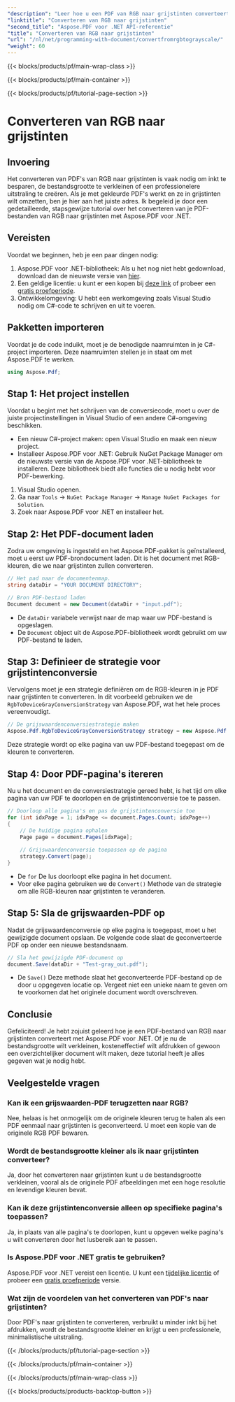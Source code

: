 ```yaml
---
"description": "Leer hoe u een PDF van RGB naar grijstinten converteert met Aspose.PDF voor .NET. Een stapsgewijze handleiding om de kleurconversie van PDF's te vereenvoudigen en bestandsruimte te besparen."
"linktitle": "Converteren van RGB naar grijstinten"
"second_title": "Aspose.PDF voor .NET API-referentie"
"title": "Converteren van RGB naar grijstinten"
"url": "/nl/net/programming-with-document/convertfromrgbtograyscale/"
"weight": 60
---
```


{{< blocks/products/pf/main-wrap-class >}}

{{< blocks/products/pf/main-container >}}

{{< blocks/products/pf/tutorial-page-section >}}

# Converteren van RGB naar grijstinten

## Invoering

Het converteren van PDF's van RGB naar grijstinten is vaak nodig om inkt te besparen, de bestandsgrootte te verkleinen of een professionelere uitstraling te creëren. Als je met gekleurde PDF's werkt en ze in grijstinten wilt omzetten, ben je hier aan het juiste adres. Ik begeleid je door een gedetailleerde, stapsgewijze tutorial over het converteren van je PDF-bestanden van RGB naar grijstinten met Aspose.PDF voor .NET.

## Vereisten

Voordat we beginnen, heb je een paar dingen nodig:

1. Aspose.PDF voor .NET-bibliotheek: Als u het nog niet hebt gedownload, download dan de nieuwste versie van [hier](https://releases.aspose.com/pdf/net/).
2. Een geldige licentie: u kunt er een kopen bij [deze link](https://purchase.aspose.com/buy) of probeer een [gratis proefperiode](https://releases.aspose.com/).
3. Ontwikkelomgeving: U hebt een werkomgeving zoals Visual Studio nodig om C#-code te schrijven en uit te voeren.

## Pakketten importeren

Voordat je de code induikt, moet je de benodigde naamruimten in je C#-project importeren. Deze naamruimten stellen je in staat om met Aspose.PDF te werken.

```csharp
using Aspose.Pdf;
```

## Stap 1: Het project instellen

Voordat u begint met het schrijven van de conversiecode, moet u over de juiste projectinstellingen in Visual Studio of een andere C#-omgeving beschikken.

- Een nieuw C#-project maken: open Visual Studio en maak een nieuw project.
- Installeer Aspose.PDF voor .NET: Gebruik NuGet Package Manager om de nieuwste versie van de Aspose.PDF voor .NET-bibliotheek te installeren. Deze bibliotheek biedt alle functies die u nodig hebt voor PDF-bewerking.

1. Visual Studio openen.
2. Ga naar `Tools` -> `NuGet Package Manager` -> `Manage NuGet Packages for Solution`.
3. Zoek naar Aspose.PDF voor .NET en installeer het.

## Stap 2: Het PDF-document laden

Zodra uw omgeving is ingesteld en het Aspose.PDF-pakket is geïnstalleerd, moet u eerst uw PDF-brondocument laden. Dit is het document met RGB-kleuren, die we naar grijstinten zullen converteren.

```csharp
// Het pad naar de documentenmap.
string dataDir = "YOUR DOCUMENT DIRECTORY";

// Bron PDF-bestand laden
Document document = new Document(dataDir + "input.pdf");
```

- De `dataDir` variabele verwijst naar de map waar uw PDF-bestand is opgeslagen.
- De `Document` object uit de Aspose.PDF-bibliotheek wordt gebruikt om uw PDF-bestand te laden.

## Stap 3: Definieer de strategie voor grijstintenconversie

Vervolgens moet je een strategie definiëren om de RGB-kleuren in je PDF naar grijstinten te converteren. In dit voorbeeld gebruiken we de `RgbToDeviceGrayConversionStrategy` van Aspose.PDF, wat het hele proces vereenvoudigt.

```csharp
// De grijswaardenconversiestrategie maken
Aspose.Pdf.RgbToDeviceGrayConversionStrategy strategy = new Aspose.Pdf.RgbToDeviceGrayConversionStrategy();
```

Deze strategie wordt op elke pagina van uw PDF-bestand toegepast om de kleuren te converteren.

## Stap 4: Door PDF-pagina's itereren

Nu u het document en de conversiestrategie gereed hebt, is het tijd om elke pagina van uw PDF te doorlopen en de grijstintenconversie toe te passen. 

```csharp
// Doorloop alle pagina's en pas de grijstintenconversie toe
for (int idxPage = 1; idxPage <= document.Pages.Count; idxPage++)
{
    // De huidige pagina ophalen
    Page page = document.Pages[idxPage];
    
    // Grijswaardenconversie toepassen op de pagina
    strategy.Convert(page);
}
```

- De `for` De lus doorloopt elke pagina in het document.
- Voor elke pagina gebruiken we de `Convert()` Methode van de strategie om alle RGB-kleuren naar grijstinten te veranderen.

## Stap 5: Sla de grijswaarden-PDF op

Nadat de grijswaardenconversie op elke pagina is toegepast, moet u het gewijzigde document opslaan. De volgende code slaat de geconverteerde PDF op onder een nieuwe bestandsnaam.

```csharp
// Sla het gewijzigde PDF-document op
document.Save(dataDir + "Test-gray_out.pdf");
```

- De `Save()` Deze methode slaat het geconverteerde PDF-bestand op de door u opgegeven locatie op. Vergeet niet een unieke naam te geven om te voorkomen dat het originele document wordt overschreven.

## Conclusie

Gefeliciteerd! Je hebt zojuist geleerd hoe je een PDF-bestand van RGB naar grijstinten converteert met Aspose.PDF voor .NET. Of je nu de bestandsgrootte wilt verkleinen, kosteneffectief wilt afdrukken of gewoon een overzichtelijker document wilt maken, deze tutorial heeft je alles gegeven wat je nodig hebt.

## Veelgestelde vragen

### Kan ik een grijswaarden-PDF terugzetten naar RGB?

Nee, helaas is het onmogelijk om de originele kleuren terug te halen als een PDF eenmaal naar grijstinten is geconverteerd. U moet een kopie van de originele RGB PDF bewaren.

### Wordt de bestandsgrootte kleiner als ik naar grijstinten converteer?

Ja, door het converteren naar grijstinten kunt u de bestandsgrootte verkleinen, vooral als de originele PDF afbeeldingen met een hoge resolutie en levendige kleuren bevat.

### Kan ik deze grijstintenconversie alleen op specifieke pagina's toepassen?

Ja, in plaats van alle pagina's te doorlopen, kunt u opgeven welke pagina's u wilt converteren door het lusbereik aan te passen.

### Is Aspose.PDF voor .NET gratis te gebruiken?

Aspose.PDF voor .NET vereist een licentie. U kunt een [tijdelijke licentie](https://purchase.aspose.com/temporary-license/) of probeer een [gratis proefperiode](https://releases.aspose.com/) versie.

### Wat zijn de voordelen van het converteren van PDF's naar grijstinten?

Door PDF's naar grijstinten te converteren, verbruikt u minder inkt bij het afdrukken, wordt de bestandsgrootte kleiner en krijgt u een professionele, minimalistische uitstraling.

{{< /blocks/products/pf/tutorial-page-section >}}

{{< /blocks/products/pf/main-container >}}

{{< /blocks/products/pf/main-wrap-class >}}

{{< blocks/products/products-backtop-button >}}